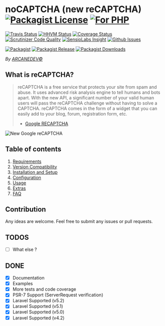 # noCAPTCHA (new reCAPTCHA) [![Packagist License][badge_license]](LICENSE.md) [![For PHP][badge_php]](https://github.com/ARCANEDEV/noCAPTCHA)

[![Travis Status][badge_build]](https://travis-ci.org/ARCANEDEV/noCAPTCHA)
[![HHVM Status][badge_hhvm]](http://hhvm.h4cc.de/package/arcanedev/no-captcha)
[![Coverage Status][badge_coverage]](https://scrutinizer-ci.com/g/ARCANEDEV/noCAPTCHA/?branch=master)
[![Scrutinizer Code Quality][badge_quality]](https://scrutinizer-ci.com/g/ARCANEDEV/noCAPTCHA/?branch=master)
[![SensioLabs Insight][badge_insight]](https://insight.sensiolabs.com/projects/ae37b4c0-5478-4afb-9a71-1fe5534d8ef5)
[![Github Issues][badge_issues]](https://github.com/ARCANEDEV/noCAPTCHA/issues)

[![Packagist][badge_package]](https://packagist.org/packages/arcanedev/no-captcha)
[![Packagist Release][badge_release]](https://packagist.org/packages/arcanedev/no-captcha)
[![Packagist Downloads][badge_downloads]](https://packagist.org/packages/arcanedev/no-captcha)

[badge_php]:       https://img.shields.io/badge/PHP-Framework%20agnostic-4F5B93.svg?style=flat-square
[badge_license]:   https://img.shields.io/packagist/l/arcanedev/no-captcha.svg?style=flat-square

[badge_build]:     https://img.shields.io/travis/ARCANEDEV/noCAPTCHA.svg?style=flat-square
[badge_hhvm]:      https://img.shields.io/hhvm/arcanedev/no-captcha.svg?style=flat-square
[badge_coverage]:  https://img.shields.io/scrutinizer/coverage/g/ARCANEDEV/noCAPTCHA.svg?style=flat-square
[badge_quality]:   https://img.shields.io/scrutinizer/g/ARCANEDEV/noCAPTCHA.svg?style=flat-square
[badge_insight]:   https://img.shields.io/sensiolabs/i/ae37b4c0-5478-4afb-9a71-1fe5534d8ef5.svg?style=flat-square
[badge_issues]:    https://img.shields.io/github/issues/ARCANEDEV/noCAPTCHA.svg?style=flat-square

[badge_package]:   https://img.shields.io/badge/package-arcanedev/no--captcha-blue.svg?style=flat-square
[badge_release]:   https://img.shields.io/packagist/v/arcanedev/no-captcha.svg?style=flat-square
[badge_downloads]: https://img.shields.io/packagist/dt/arcanedev/no-captcha.svg?style=flat-square

*By [ARCANEDEV&copy;](http://www.arcanedev.net/)*

## What is reCAPTCHA?
> reCAPTCHA is a free service that protects your site from spam and abuse. It uses advanced risk analysis engine to tell humans and bots apart.
With the new API, a significant number of your valid human users will pass the reCAPTCHA challenge without having to solve a CAPTCHA.
reCAPTCHA comes in the form of a widget that you can easily add to your blog, forum, registration form, etc.
> - [Google RECAPTCHA](https://developers.google.com/recaptcha/)

![New Google reCAPTCHA](https://developers.google.com/recaptcha/images/newCaptchaAnchor.gif)

## Table of contents
1. [Requirements](https://github.com/ARCANEDEV/noCAPTCHA/wiki/1.-Requirements)
2. [Version Compatibility](https://github.com/ARCANEDEV/noCAPTCHA/wiki/2.-Version-Compatibility)
3. [Installation and Setup](https://github.com/ARCANEDEV/noCAPTCHA/wiki/3.-Installation-and-Setup)
4. [Configuration](https://github.com/ARCANEDEV/noCAPTCHA/wiki/4.-Configuration)
5. [Usage](https://github.com/ARCANEDEV/noCAPTCHA/wiki/5.-Usage)
6. [Extras](https://github.com/ARCANEDEV/noCAPTCHA/wiki/6.-Extras)
7. [FAQ](https://github.com/ARCANEDEV/noCAPTCHA/wiki/7.-FAQ)

## Contribution

Any ideas are welcome. Feel free to submit any issues or pull requests.

## TODOS

  - [ ] What else ?

## DONE

  - [x] Documentation
  - [x] Examples
  - [x] More tests and code coverage
  - [x] PSR-7 Support (ServerRequest verification)
  - [x] Laravel Supported (v5.2)
  - [x] Laravel Supported (v5.1)
  - [x] Laravel Supported (v5.0)
  - [x] Laravel Supported (v4.2)
